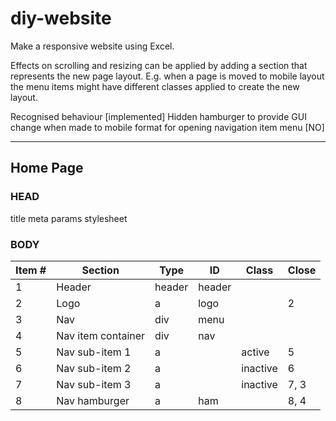# diy-website

Make a responsive website using Excel.

Effects on scrolling and resizing can be applied by adding a section that represents the new page layout. E.g. when a page is moved to mobile layout the menu items might have different classes applied to create the new layout.

Recognised behaviour [implemented]
Hidden hamburger to provide GUI change when made to mobile format for opening navigation item menu [NO]

---

## Home Page

### HEAD

title
meta params
stylesheet

### BODY

| Item # | Section            | Type   | ID     | Class    | Close |
| ------ | ------------------ | ------ | ------ | -------- | ----- |
| 1      | Header             | header | header |          |       |
| 2      | Logo               | a      | logo   |          | 2     |
| 3      | Nav                | div    | menu   |          |       |
| 4      | Nav item container | div    | nav    |          |       |
| 5      | Nav sub-item 1     | a      |        | active   | 5     |
| 6      | Nav sub-item 2     | a      |        | inactive | 6     |
| 7      | Nav sub-item 3     | a      |        | inactive | 7, 3  |
| 8      | Nav hamburger      | a      | ham    |          | 8, 4  |

